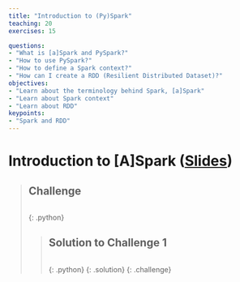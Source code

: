```yaml
---
title: "Introduction to (Py)Spark"
teaching: 20
exercises: 15

questions:
- "What is [a]Spark and PySpark?"
- "How to use PySpark?"
- "How to define a Spark context?"
- "How can I create a RDD (Resilient Distributed Dataset)?"
objectives:
- "Learn about the terminology behind Spark, [a]Spark"
- "Learn about Spark context"
- "Learn about RDD"
keypoints:
- "Spark and RDD"
---
```


# Introduction to [A]Spark ([Slides](../slides/spark))


> ## Challenge 
>
>  
>
> ~~~
> 
> ~~~
> {: .python}
>
>
> > ## Solution to Challenge 1
> > 
> >
> > ~~~
> > 
> > ~~~
> > {: .python}
> {: .solution}
{: .challenge}


&nbsp;
&nbsp;
&nbsp;
&nbsp;
